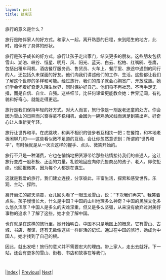 ```yaml
---
layout: post
title: 结束语
---
```


旅行的意义是什么？

旅行是陪伴家人的好方式。和家人一起，离开熟悉的日程，来到陌生的地方，此时，陪伴有了具体的形状。

旅行是孩子成长的好方式。旅行让孩子走出家门，结交更多的朋友。这些朋友包括雪山、湖泊、峡谷、恒星、明月、风、阳光、蓝天、白云、松柏、红嘴鸥、苍鹰，包括出租车司机、酒店餐厅服务员、售货员、火车上、餐厅里、旅途中遇到的同行的人，还包括久未谋面的好友。他们向我们讲述他们的工作、生活。这些都让我们了解这个世界的多样和可能。经过旅行，我们的孩子就会心胸宽广、开放成熟。她们学会怀着好奇走入陌生世界，同时保护好自己。他们将不再社恐，不再手足无措，而是自信、自立、自强。这些细节，比任何课堂更能教会她：世界辽阔，有礼貌和好奇心，就能走得更远。

旅行是我们保持年轻的好方式。对大人而言，旅行像是一剂返老还童的处方。你会因为雪山的日照而兴奋得拿不稳相机，会因为一碗鸡汤米线而满足到笑出声。好奇心让人重新变年轻。

旅行让世界和平。在虎跳峡，和素不相识的徒步者互相扶一把；在餐馆，和本地老板闲聊几句——这些看似微不足道的互动，会让你忽然意识到：所谓的“世界和平”，有时候就是从一次次这样的握手、点头、微笑开始的。

旅行不只是一种消费，它也在悄悄地把资源带给那些热情接待我们的普通人。这让旅⾏变成⼀股积极、正⾯的⼒量。礼貌地回应向你兜售商品的孩子、老人。即使拒绝，也回报微笑，因为每个人都是在谋生。

这就是我爱的旅行。我们建立连接，分享彼此，丰富⽣活，探索和感受世界。乐观、主动、探险。

离开丽江的那天清晨，女儿回头看了一眼玉龙雪山，说：“下次我们再来”。我笑着点头。孩子慢慢长大，什么是中国？中国的山川地理多么神奇？中国的民族文化多么悠久浑厚？中国人是多么的灾难深重，但又是多么坚强，从来没有放弃过对美好事物的追求？了解了这些，她才会了解中国。

也许就是在这样的旅行里，她开始明白，中国不只是地图上的概念，它有雪山、古城、书店、餐馆，还有无数像这些一样鲜活的记忆。通过在中国的旅行，她成为中国人，她才找到了自己的根。

因此，就出发吧！旅行的意义并不需要宏大的理由。带上家人，走出去就好。下一站，还会有更多的雪山、街巷、书店和故事在等我们。

<br/>

|[Index](./) | [Previous](31-qita)| [Next](91-refer)|
